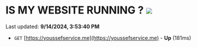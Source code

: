 # IS MY WEBSITE RUNNING ? [![](https://img.shields.io/static/v1?label=Sponsor&message=%E2%9D%A4&logo=GitHub&color=%23fe8e86)](https://github.com/sponsors/Youssef-Lehmam)

Last updated: **9/14/2024, 3:53:40 PM**

- `GET` [https://youssefservice.me](https://youssefservice.me) - **Up** (181ms)
